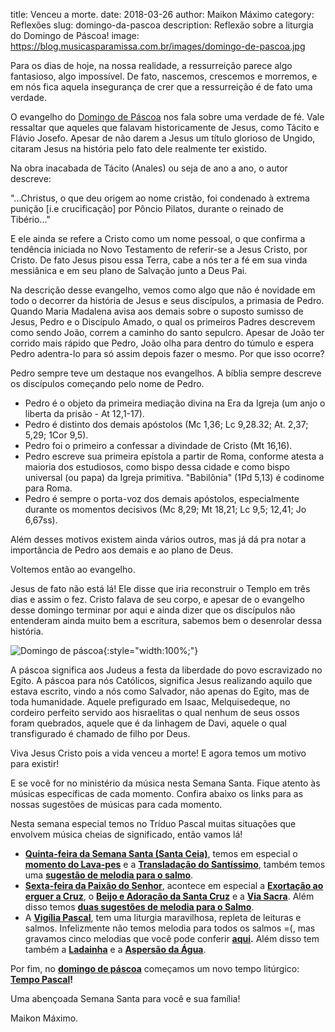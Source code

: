 ﻿title: Venceu a morte.
date: 2018-03-26
author: Maikon Máximo
category: Reflexões
slug: domingo-da-pascoa
description: Reflexão sobre a liturgia do Domingo de Páscoa!
image: https://blog.musicasparamissa.com.br/images/domingo-de-pascoa.jpg


Para os dias de hoje, na nossa realidade, a ressurreição parece algo fantasioso, algo impossível. De fato, nascemos, crescemos e morremos, e em nós fica aquela insegurança de crer que a ressurreição é de fato uma verdade.

O evangelho do [Domingo de Páscoa](https://musicasparamissa.com.br/sugestoes-para/domingo-da-pascoa) nos fala sobre uma verdade de fé.
Vale ressaltar que aqueles que falavam historicamente de Jesus, como Tácito e Flávio Josefo. Apesar de não darem a Jesus um título glorioso de Ungido, citaram Jesus na história pelo fato dele realmente ter existido.

Na obra inacabada de Tácito (Anales) ou seja de ano a ano, o autor descreve:

"...Christus, o que deu origem ao nome cristão, foi condenado à extrema punição [i.e crucificação] por Pôncio Pilatos, durante o reinado de Tibério..."

E ele ainda se refere a Cristo como um nome pessoal, o que confirma a tendência iniciada no Novo Testamento de referir-se a Jesus Cristo, por Cristo.
De fato Jesus pisou essa Terra, cabe a nós ter a fé em sua vinda messiânica e em seu plano de Salvação junto a Deus Pai.

Na descrição desse evangelho, vemos como algo que não é novidade em todo o decorrer da história de Jesus e seus discípulos, a primasia de Pedro. Quando Maria Madalena avisa aos demais sobre o suposto sumisso de Jesus, Pedro e o Discípulo Amado, o qual os primeiros Padres descrevem como sendo João, correm a caminho do santo sepulcro.
Apesar de João ter corrido mais rápido que Pedro, João olha para dentro do túmulo e espera Pedro adentra-lo para só assim depois fazer o mesmo.
Por que isso ocorre?

Pedro sempre teve um destaque nos evangelhos. A bíblia sempre descreve os discípulos começando pelo nome de Pedro.

- Pedro é o objeto da primeira mediação divina na Era da Igreja (um anjo o liberta da prisão - At 12,1-17).
- Pedro é distinto dos demais apóstolos (Mc 1,36; Lc 9,28.32; At. 2,37; 5,29; 1Cor 9,5).
- Pedro foi o primeiro a confessar a divindade de Cristo (Mt 16,16).
- Pedro escreve sua primeira epístola a partir de Roma, conforme atesta a maioria dos estudiosos, como bispo dessa cidade e como bispo universal (ou papa) da Igreja primitiva. "Babilônia" (1Pd 5,13) é codinome para Roma.
- Pedro é sempre o porta-voz dos demais apóstolos, especialmente durante os momentos decisivos (Mc 8,29; Mt 18,21; Lc 9,5; 12,41; Jo 6,67ss).

Além desses motivos existem ainda vários outros, mas já dá pra notar a importância de Pedro aos demais e ao plano de Deus.

Voltemos então ao evangelho.

Jesus de fato não está lá! Ele disse que iria reconstruir o Templo em três dias e assim o fez. Cristo falava de seu corpo, e  apesar de o evangelho desse domingo terminar por aqui e ainda dizer que os discípulos não entenderam ainda muito bem a escritura, sabemos bem o desenrolar dessa história.

![Domingo de páscoa](https://blog.musicasparamissa.com.br/images/domingo-de-pascoa.jpg){:style="width:100%;"}

A páscoa significa aos Judeus a festa da liberdade do povo escravizado no Egito. A páscoa para nós Católicos, significa Jesus realizando aquilo que estava escrito, vindo a nós como Salvador, não apenas do Egito, mas de toda humanidade. Aquele prefigurado em Isaac, Melquisedeque, no cordeiro perfeito servido aos hisraelitas o qual nenhum de seus ossos foram quebrados, aquele que é da linhagem de Davi, aquele o qual transfigurado é chamado de filho por Deus.

Viva Jesus Cristo pois a vida venceu a morte!
E agora temos um motivo para existir!

E se você for no ministério da música nesta Semana Santa. Fique atento às músicas específicas de cada momento.
Confira abaixo os links para as nossas sugestões de músicas para cada momento.



Nesta semana especial temos no Tríduo Pascal muitas situações que envolvem música cheias de significado, então vamos lá!

- **[Quinta-feira da Semana Santa (Santa Ceia)](https://musicasparamissa.com.br/sugestoes-para/5a-feira-da-semana-santa-santa-ceia/)**,
temos em especial o **[momento do Lava-pes](https://musicasparamissa.com.br/musicas-de/lava-pes-ceia-do-senhor)**
e a **[Transladação do Santíssimo](https://musicasparamissa.com.br/musicas-de/transladacao)**,
também temos uma **[sugestão de melodia para o salmo](https://musicasparamissa.com.br/musica/salmo-115-o-calice-por-nos-abencoado/)**.
- **[Sexta-feira da Paixão do Senhor](https://musicasparamissa.com.br/sugestoes-para/6a-feira-da-semana-santa)**,
acontece em especial a
**[Exortação ao erguer a Cruz](https://musicasparamissa.com.br/musicas-de/exortacao-da-santa-cruz)**,
o **[Beijo e Adoração da Santa Cruz](https://musicasparamissa.com.br/musicas-de/beijo-e-adoracao-cruz)**
e a **[Via Sacra](https://musicasparamissa.com.br/musicas-de/via-sacra)**.
Além disso temos
**[duas sugestões de melodia para o Salmo](https://musicasparamissa.com.br/musicas-de/salmo-paixao)**.
- A **[Vigília Pascal](https://musicasparamissa.com.br/musicas-de/sabado-santo)**,
tem uma liturgia maravilhosa, repleta de leituras e salmos.
Infelizmente não temos melodia para todos os salmos =(,
mas gravamos cinco melodias que você pode conferir
**[aqui](https://musicasparamissa.com.br/sugestoes-para/vigilia-pascal-ano-a).**
Além disso tem também a
**[Ladainha](https://musicasparamissa.com.br/musicas-de/ladainha-sabado-santo)**
e a
**[Aspersão da Água](https://musicasparamissa.com.br/musicas-de/aspersao-da-agua-sabado-santo)**.

Por fim, no
**[domingo de páscoa](https://musicasparamissa.com.br/sugestoes-para/domingo-da-pascoa)**
começamos um novo tempo litúrgico:
**[Tempo Pascal](https://musicasparamissa.com.br/musicas-de/tempo-pascal)!**

Uma abençoada Semana Santa para você e sua família!

Maikon Máximo.

